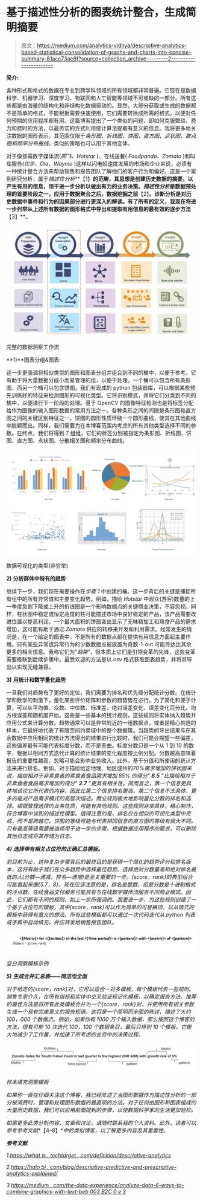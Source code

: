 # 基于描述性分析的图表统计整合，生成简明摘要

> 原文：<https://medium.com/analytics-vidhya/descriptive-analytics-based-statistical-consolidation-of-graphs-and-charts-into-concise-summary-81acc73ae8f?source=collection_archive---------2----------------------->

**简介:**

各种形式和格式的数据在专业到跨学科领域的所有领域都非常普遍。它现在是数据科学、机器学习、深度学习、物联网和人工智能等领域不可或缺的一部分。所有这些都是由海量的结构化和非结构化数据驱动的。显然，大部分获取或生成的数据都不是简单的格式，不能根据需要快速使用，它们需要转换成所需的格式，以便对任何预期的应用程序都有用。这篇博客提出了一个类似的问题，即如何克服繁琐、费力和费时的方法，以最务实的方式利用统计算法提取有意义的信息。我将更多地关注数据的图形表示，其范围仅限于*条形图、折线图、饼图、直方图、点状图、散点图和频率分布曲线*。类似的策略也可以用于其他变体。

对于像按需数字媒体流(*网飞、Hotstar* )、在线送餐( *Foodpanda、Zomato* )和叫车服务(*优步、Ola、Waymo* )这样以闪电般速度发展的市场和企业来说，必须有一种统计整合方法来帮助销售和报告团队了解他们的客户行为和偏好。这是一个案例研究分析，属于*描述性分析***【1】**的范畴，其思想是创建历史数据的摘要，以产生有用的信息，用于进一步分析以做出有力的业务决策。*描述性分析*是数据预处理的首要阶段之一，应用于数据聚合之后，数据挖掘之前**【2】**。诊断分析是对历史数据中事件和行为的因果部分进行更深入的解读。有了所有的定义，我现在将进一步列举从上述所有数据的图形格式中导出和提取有用信息的最有效的逐步方法**【3】**。

![](img/3997661b4b60175b4c62cb590cd41371.png)

完整的数据洞察工作流

**1)**图表分组&图表:

这一步更强调将相似类型的图形和图表分组并组合到不同的桶中，以便于参考。它有助于将大量数据分成小而易管理的组，以便于处理。一个桶可以包含所有条形图，而另一个桶可以包含饼图。我们有现成的 python 包装器库，可以根据某些预先训练好的特征来检测图形的可视化类型。它将识别模式，并将它们分类到不同的桶中，以便进行下一阶段的处理。基于 OpenCV 的图像特征检测也是将标签分配给作为图像的输入图形数据的常用方法之一。各种条形之间的间隙是条形图和直方图之间的关键区别特征之一。饼图的圆形性质环绕一个圆形曲线，使其在其他曲线中脱颖而出。同样，我们需要为在本博客范围内考虑的所有其他类型选择不同的参数。在终点，我们将得到 7 组组，它们的标签分别被指定为条形图、折线图、饼图、直方图、点状图、分散相关图和频率分布曲线。

![](img/145e0f4c680c1e086e60c429de1acf97.png)

数据可视化的类型(非穷举)

**2)** **分析群体中特有的趋势**

继续下一步，我们现在需要操作在*步骤 1* 中创建的桶。这一步背后的关键是捕捉所有组中的所有异常值和主要变化趋势。例如，描绘 *Hotstar* 中观众(游客)数量的上一季度急剧下降或上升的折线图是一个影响数据点的关键商业决策，不容忽视。同样，柱状图中稳定或恒定高度的柱可能描述市场中良好稳定的产品，该产品需要改进位置以提高利润。一个最大面积的饼图突出显示了无味精加工和熟食产品的需求增加，这可能有助于通过 *Zomato* 供应的转移来开发和利用需求。经常发生的情况是，在一个给定的图表中，不是所有的数据点都在提供有用信息方面起主要作用。只有某些异常或异常行为的少数数据点被放置为奇数-1-out 可能传达比其余更多的相关信息。我称它们为“*趋势*”，但本质上它们是引领变革的先锋，这些变革需要级联到后续步骤中。最受欢迎的方法是以 *csv* 格式获取图表趋势，并将其导出以实现无缝兼容。

**3)** **用统计和数学量化趋势**

一旦我们对趋势有了更好的定位，我们需要为排名和优先级分配统计分数。在统计学和数学的刺激下，量化某些评价矩阵和参数的趋势势在必行。为了简化和便于计算，可以从平均值、众数、中位数、标准差、绝对误差变化、误差变化百分比、均方根误差和随机度开始。这些是一些基本的统计规则，这些规则将实体纳入趋势并应用公式来计算分数。趋势通常可以是异常附近的一组数据点，或者是精心挑选的样本，它最好地代表了有限空间约束域中的整个数据簇。当趋势的导出结果与在其余数据中应用相同的统计方法得出的结果进行比较时，我们可能会期望一些偏差，这些偏差最有可能代表标度分数，而不是歪曲。标度分数只是一个从 1 到 10 的数字，根据以相同方式迭代计算的统计结果的变化程度按比例分配。分数越高意味着报告的重要性越高，忽略可能会影响业务收入。此外，基于分值和所使用的统计方法来进行排名。例如，对于描绘给定地理、地区或州的*70%需求增加的饼状图来说，描绘相对于非素食者的素食者食品需求增加 85% 的得分“ ***8.5*** ”比描绘相对于非素食者食品需求增加的得分“ ***2.7*** ”更具有相关性。简而言之，第一个信息更具体地谈论它所代表的内容，因此比第二个信息排名更高，第二个信息不太具体，更多的是对产品需求模式的高层次描述。商业规则极大地影响量化分数的排名和选择。根据管理选择的业务性质，可能有其他规则。这些规则非常具体，精心制作，符合博客中谈到的描述性模型。值得注意的是，排名仅在相似的可视化类型中完成，而不是跨越它。饼图的等级可能与代表相同信息的直方图的等级有很大不同。只有最高等级需要被选择用于进一步的步骤。根据数据应用程序的要求，可以删除其他日志或将其存储为日志。*

***4)** **选择带有相关占位符的正确汇总模板。***

*到目前为止，这种复杂步骤背后的最终目的是获得一个简化的趋势评分和排名版本，这将有助于我们在众多趋势中选择最佳趋势。选择绝对分数最高和绝对排名最低的人(*分数—递减，排名—递增*)是至关重要的一步。{score，rank}的典型组合可能看起来像{5.7，8}。现在应该注意的是，排名是整数，但是分数是十进制格式的浮点数。在线食品交付服务可能具有与在线数字媒体流服务不同商业模式。因此，它们都有不同的规则，如上一步所强调的。我更进一步，为这些规则创建了一个基于占位符的模板，其中{score，rank}可以作为简单的可替换项，以从填充的模板中获得有意义的想法。所有这些模板都可以通过一次代码迭代从 python 列表或字典中自动填充，并应转发给销售报告团队。*

*![](img/a515c0e274ba58475743e743064de483.png)*

*空白洞察模板示例*

***5)** **生成合并汇总表——简洁而全面***

*对于给定的{score，rank}对，它可以适合一对多模板，每个模板代表一些规则。销售专家介入，在所有指标和实体中交叉验证标记化模板，以确定报告方法。推荐的最佳方法是将所有此类模板合并为一个{score，rank}对，并使用所有相关参数生成一个具有完美意义的报告短语。这将是一个简明而全面的陈述，描述了大约 100，000 个数据点。例如，如果你有 1000 万个输入数据，那么按照这个博客的方法，很有可能 10 次迭代 100，100 个数据条目，最后只得到 10 个模板。它极大地减少了工作量，并加速了所考虑的业务中的决策过程。*

*![](img/ae76ccd453d48c5d65c49eb7c83f9f3a.png)*

*样本填充洞察模板*

*如果你一直在仔细关注这个博客，我已经陈述了当图形数据作为描述性分析的一部分被消费时，管理和处理图形数据的最直观的方法。对于任何由图形和图表组成的大量历史数据，我们可以应用前面提到的步骤，以使数据科学家的生活更加轻松。*

*如需更多此类分析内容、文章和讨论，请随时联系我的个人资料。此外，读者可以参考参考文献**【4–8】**中的类似博客，以了解更多内容及其重要性。*

***参考文献***

*1.[https://what is . techtarget . com/definition/descriptive-analytics](https://whatis.techtarget.com/definition/descriptive-analytics)*

*2.[https://halo bi . com/blog/descriptive-predictive-and-prescriptive-analytics-explained/](https://halobi.com/blog/descriptive-predictive-and-prescriptive-analytics-explained/)*

*3.[https://medium . com/the-data-experience/analyze-data-6-ways-to-combine-graphics-with-text-beb 003 B2C 0 e 3](/the-data-experience/analyze-data-6-ways-to-combine-graphics-with-text-beb003b2c0e3)*